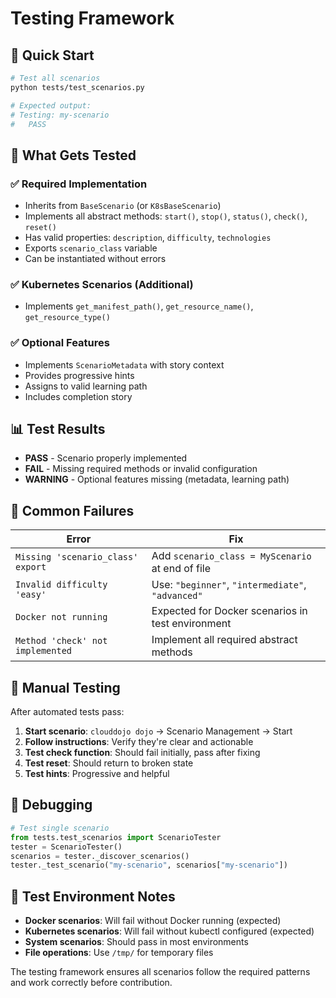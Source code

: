 # Testing Framework

## 🚀 Quick Start

```bash
# Test all scenarios
python tests/test_scenarios.py

# Expected output:
# Testing: my-scenario
#   PASS
```

## 🧪 What Gets Tested

### ✅ Required Implementation
- Inherits from `BaseScenario` (or `K8sBaseScenario`)
- Implements all abstract methods: `start()`, `stop()`, `status()`, `check()`, `reset()`
- Has valid properties: `description`, `difficulty`, `technologies`
- Exports `scenario_class` variable
- Can be instantiated without errors

### ✅ Kubernetes Scenarios (Additional)
- Implements `get_manifest_path()`, `get_resource_name()`, `get_resource_type()`

### ✅ Optional Features
- Implements `ScenarioMetadata` with story context
- Provides progressive hints
- Assigns to valid learning path
- Includes completion story

## 📊 Test Results

- **PASS** - Scenario properly implemented
- **FAIL** - Missing required methods or invalid configuration  
- **WARNING** - Optional features missing (metadata, learning path)

## 🔧 Common Failures

| Error | Fix |
|-------|-----|
| `Missing 'scenario_class' export` | Add `scenario_class = MyScenario` at end of file |
| `Invalid difficulty 'easy'` | Use: `"beginner"`, `"intermediate"`, `"advanced"` |
| `Docker not running` | Expected for Docker scenarios in test environment |
| `Method 'check' not implemented` | Implement all required abstract methods |

## 🧪 Manual Testing

After automated tests pass:

1. **Start scenario**: `clouddojo dojo` → Scenario Management → Start
2. **Follow instructions**: Verify they're clear and actionable
3. **Test check function**: Should fail initially, pass after fixing
4. **Test reset**: Should return to broken state
5. **Test hints**: Progressive and helpful

## 🐛 Debugging

```python
# Test single scenario
from tests.test_scenarios import ScenarioTester
tester = ScenarioTester()
scenarios = tester._discover_scenarios()
tester._test_scenario("my-scenario", scenarios["my-scenario"])
```

## 📝 Test Environment Notes

- **Docker scenarios**: Will fail without Docker running (expected)
- **Kubernetes scenarios**: Will fail without kubectl configured (expected)
- **System scenarios**: Should pass in most environments
- **File operations**: Use `/tmp/` for temporary files

The testing framework ensures all scenarios follow the required patterns and work correctly before contribution.